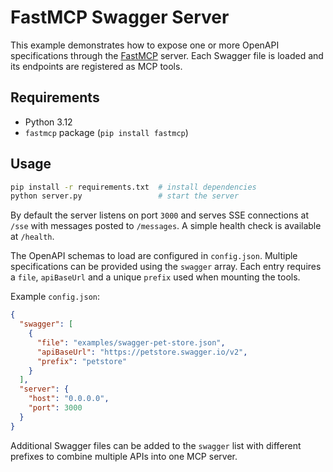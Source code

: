 # FastMCP Swagger Server

This example demonstrates how to expose one or more OpenAPI specifications through the [FastMCP](https://pypi.org/project/fastmcp/) server. Each Swagger file is loaded and its endpoints are registered as MCP tools.

## Requirements

- Python 3.12
- `fastmcp` package (`pip install fastmcp`)

## Usage

```bash
pip install -r requirements.txt  # install dependencies
python server.py                 # start the server
```

By default the server listens on port `3000` and serves SSE connections at `/sse` with messages posted to `/messages`. A simple health check is available at `/health`.

The OpenAPI schemas to load are configured in `config.json`. Multiple specifications can be provided using the `swagger` array. Each entry requires a `file`, `apiBaseUrl` and a unique `prefix` used when mounting the tools.

Example `config.json`:

```json
{
  "swagger": [
    {
      "file": "examples/swagger-pet-store.json",
      "apiBaseUrl": "https://petstore.swagger.io/v2",
      "prefix": "petstore"
    }
  ],
  "server": {
    "host": "0.0.0.0",
    "port": 3000
  }
}
```

Additional Swagger files can be added to the `swagger` list with different prefixes to combine multiple APIs into one MCP server.
